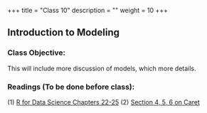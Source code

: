 +++
title = "Class 10"
description = ""
weight = 10
+++

## Introduction to Modeling

### Class Objective:

This will include more discussion of models, which more details.

### Readings (To be done before class):
(1) [R for Data Science Chapters 22-25](http://r4ds.had.co.nz/introduction.html)
(2) [Section 4, 5, 6 on Caret](http://topepo.github.io/caret/pre-processing.html)
